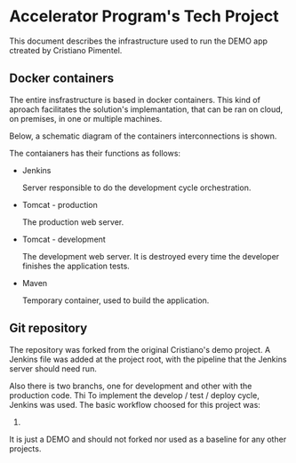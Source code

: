 # Accelerator Program's Tech Project

This document describes the infrastructure used to run the DEMO app ctreated by Cristiano Pimentel.

## Docker containers

The entire insfrastructure is based in docker containers. This kind of aproach facilitates the solution's implemantation, that can be ran on cloud, on premises, in one or multiple machines.

Below, a schematic diagram of the containers interconnections is shown.




The contaianers has their functions as follows:

* Jenkins

  Server responsible to do the development cycle orchestration.
  
* Tomcat - production
 
  The production web server.
  
* Tomcat - development

  The development web server. It is destroyed every time the developer finishes the application tests.
  
* Maven

  Temporary container, used to build the application.
  
## Git repository

The repository was forked from the original Cristiano's demo project. A Jenkins file was added at the project root, with the pipeline that the Jenkins server should need run.

Also there is two branchs, one for development and other with the production code. Thi
To implement the develop / test / deploy cycle, Jenkins was used.
The basic workflow choosed for this project was:

1. 

It is just a DEMO and should not forked nor used as a baseline for any other projects.
